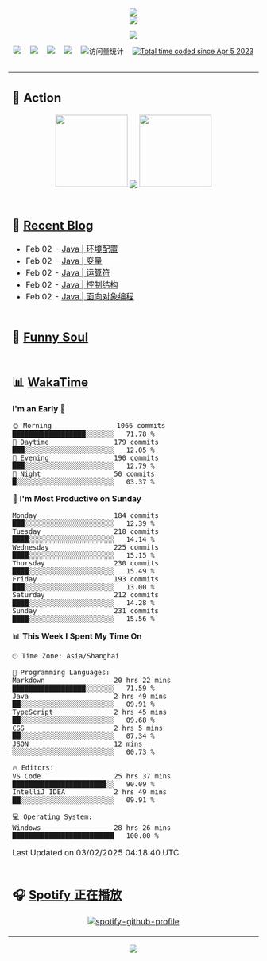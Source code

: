 <div align="center">

<img src="https://capsule-render.vercel.app/api?type=waving&color=timeGradient&height=300&&section=header&text=HI%20THERE!&fontSize=90&fontAlign=50&fontAlignY=30&desc=I%E2%80%99m%20@LI%20SIR%20%F0%9F%91%8B&descAlign=50&descSize=30&descAlignY=60&animation=twinkling" />

<div align="center">

  <!-- dynamic typing effect 动态打字效果 -->
  <div align="center">
    <a href="https://lisir.me/">
      <img src="https://readme-typing-svg.herokuapp.com/?lines=今日事，今日毕;任何不能摧毁你的东西;都将使你更加强大;你需要掌控自己的生活;而不是被生活掌控&center=true&size=25">
    </a>
  </div>

  <!-- knock code pictures 敲代码的图片 -->
  <img order-radius="100px" src="https://cdn.jsdelivr.net/gh/wkwbk/wkwbk/assets/images/001.gif"><br>

  <!-- profile logo 个人资料徽标 -->
  <div align="center">
    <a href="https://lisir.me/" title="点击跳转"><img src="https://img.shields.io/badge/Blog-%E4%B8%AA%E4%BA%BA%E5%8D%9A%E5%AE%A2-red"></a>&emsp;
    <a href="https://photo.lisir.me/" title="点击跳转"><img src="https://img.shields.io/badge/Photo-%E6%97%B6%E5%85%89%E7%9B%B8%E5%86%8C-blue"></a>&emsp;
    <a href="https://cloud.lisir.me/" title="点击跳转"><img src="https://img.shields.io/badge/Cloud%20Disk-%E6%88%91%E7%9A%84%E4%BA%91%E7%9B%98-green"></a>&emsp;
    <a href="https://nz.lisir.me/" title="点击跳转"><img src="https://img.shields.io/badge/%E5%93%AA%E5%90%92-%E7%9B%91%E6%8E%A7%E9%9D%A2%E6%9D%BF-blueviolet"></a>&emsp;
    <!-- visitor -->
    <img src="https://komarev.com/ghpvc/?username=wkwbk&label=Views&color=orange&style=flat" alt="访问量统计" />&emsp;
    <a href="https://wakatime.com/@2237354f-824a-4472-ae76-c1eca96c8908"><img src="https://wakatime.com/badge/user/2237354f-824a-4472-ae76-c1eca96c8908.svg" alt="Total time coded since Apr 5 2023" /></a>
  </div>

</div>

<br>

<div align="center">

<table>

<tr><td>

## 🚀 Action

<!-- github-readme-streak-stats 连续提交代码天数记录 -->
<div align="center">
  <img width="145" src="https://cdn.jsdelivr.net/gh/wkwbk/wkwbk/assets/images/002.png">
  <img align="center" src="https://github-readme-stats.vercel.app/api?username=wkwbk&show_icons=true&theme=transparent">
  <img width="145" src="https://cdn.jsdelivr.net/gh/wkwbk/wkwbk/assets/images/001.png">
</div>

<br>

</td></tr>

<tr><td>

<!-- 近期博客 -->
## 📃 [Recent Blog](https://lisir.me/)

<!-- feed start -->
- Feb 02 - [Java | 环境配置](https://lisir.me/Notes/Java/第一阶段/00.Java-环境配置)
- Feb 02 - [Java | 变量](https://lisir.me/Notes/Java/第一阶段/01.Java-变量)
- Feb 02 - [Java | 运算符](https://lisir.me/Notes/Java/第一阶段/02.Java-运算符)
- Feb 02 - [Java | 控制结构](https://lisir.me/Notes/Java/第一阶段/03.Java-控制结构)
- Feb 02 - [Java | 面向对象编程](https://lisir.me/Notes/Java/第一阶段/04.Java-面向对象编程)
<!-- feed end -->

</td></tr>

<tr><td>

<!-- 豆瓣 -->
## 🤾 [Funny Soul](https://movie.douban.com/people/li778057151)

<!-- START_SECTION:douban -->

<!-- END_SECTION:douban -->

</td></tr>

<tr><td>

<!-- wakatime 统计 -->
## 📊 [WakaTime](https://wakatime.com/@wkwbk)

<!--START_SECTION:waka-->
**I'm an Early 🐤** 

```text
🌞 Morning                1066 commits        ██████████████████░░░░░░░   71.78 % 
🌆 Daytime                179 commits         ███░░░░░░░░░░░░░░░░░░░░░░   12.05 % 
🌃 Evening                190 commits         ███░░░░░░░░░░░░░░░░░░░░░░   12.79 % 
🌙 Night                  50 commits          █░░░░░░░░░░░░░░░░░░░░░░░░   03.37 % 
```
📅 **I'm Most Productive on Sunday** 

```text
Monday                   184 commits         ███░░░░░░░░░░░░░░░░░░░░░░   12.39 % 
Tuesday                  210 commits         ████░░░░░░░░░░░░░░░░░░░░░   14.14 % 
Wednesday                225 commits         ████░░░░░░░░░░░░░░░░░░░░░   15.15 % 
Thursday                 230 commits         ████░░░░░░░░░░░░░░░░░░░░░   15.49 % 
Friday                   193 commits         ███░░░░░░░░░░░░░░░░░░░░░░   13.00 % 
Saturday                 212 commits         ████░░░░░░░░░░░░░░░░░░░░░   14.28 % 
Sunday                   231 commits         ████░░░░░░░░░░░░░░░░░░░░░   15.56 % 
```


📊 **This Week I Spent My Time On** 

```text
🕑︎ Time Zone: Asia/Shanghai

💬 Programming Languages: 
Markdown                 20 hrs 22 mins      ██████████████████░░░░░░░   71.59 % 
Java                     2 hrs 49 mins       ██░░░░░░░░░░░░░░░░░░░░░░░   09.91 % 
TypeScript               2 hrs 45 mins       ██░░░░░░░░░░░░░░░░░░░░░░░   09.68 % 
CSS                      2 hrs 5 mins        ██░░░░░░░░░░░░░░░░░░░░░░░   07.34 % 
JSON                     12 mins             ░░░░░░░░░░░░░░░░░░░░░░░░░   00.73 % 

🔥 Editors: 
VS Code                  25 hrs 37 mins      ███████████████████████░░   90.09 % 
IntelliJ IDEA            2 hrs 49 mins       ██░░░░░░░░░░░░░░░░░░░░░░░   09.91 % 

💻 Operating System: 
Windows                  28 hrs 26 mins      █████████████████████████   100.00 % 
```


 Last Updated on 03/02/2025 04:18:40 UTC
<!--END_SECTION:waka-->

</td></tr>

<tr><td>

## 🎧 [Spotify 正在播放](https://open.spotify.com/user/31s4ftvnfnus65uynvxmxu7rkfom)

<div align="center">

  [![spotify-github-profile](https://spotify-github-profile.kittinanx.com/api/view?uid=31s4ftvnfnus65uynvxmxu7rkfom&cover_image=true&theme=default&show_offline=false&background_color=121212&interchange=true&bar_color_cover=true)](https://spotify-github-profile.kittinanx.com/api/view?uid=31s4ftvnfnus65uynvxmxu7rkfom&redirect=true)

</div>

</td></tr>

</table>

</div>

<img src="https://capsule-render.vercel.app/api?type=waving&color=timeGradient&height=300&&section=footer&text=THE%20END!&fontSize=90&fontAlign=50&fontAlignY=70&desc=Hope%20your%20program%20is%20bug-free!&descAlign=50&descSize=30&descAlignY=40&animation=twinkling" />

</div>
